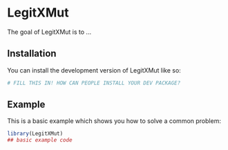
# LegitXMut

<!-- badges: start -->
<!-- badges: end -->

The goal of LegitXMut is to ...

## Installation

You can install the development version of LegitXMut like so:

``` r
# FILL THIS IN! HOW CAN PEOPLE INSTALL YOUR DEV PACKAGE?
```

## Example

This is a basic example which shows you how to solve a common problem:

``` r
library(LegitXMut)
## basic example code
```


